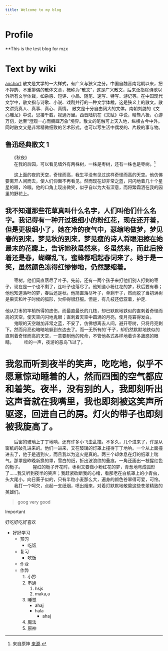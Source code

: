 ```yaml
---
title: Welcome to my blog
---
```


# Profile
**This is the test blog for mzx
# Text by wiki
[anchor1](#my-anchor-1)
散文是文学的一大样式，有广义与狭义之分。中国自魏晋南北朝以来，把不押韵、不重排偶的散体文章，概称为“散文”，这是广义散文，后来泛指除诗歌以外所有文学体裁，如杂感、短评、小品、随笔、速写、特写、游记等。在中国现代文学中，散文指与诗歌、小说、戏剧并行的一种文学体裁，这是狭义上的散文。散文讲究真人、真事、真心、真情。 
散文是十分自由阔大的文体。南朝刘勰的《文心雕龙》中说，思接千载，视通万里。西晋陆机在《文赋》中说，精骛八极，心游万仞，达至“澄观一心而腾蹿万象”境界。散文的笔触可上天入地，纵横古今中外。同时散文又是非常精微细致的艺术形式，也可以写生活中偶发的、片段的事与物。  
## 鲁迅经典散文 1
　　《秋夜》  
　　在我的后园，可以看见墙外有两株树，一株是枣树，还有一株也是枣树。[^1]
[^1]: 来自原神 [来源](https://www.ruiwen.com/sanwen/2474418.html). 

　　这上面的夜的天空，奇怪而高，我生平没有见过这样奇怪而高的天空。他仿佛要离开人间而去，使人们仰面不再看见。然而现在却非常之蓝，闪闪地着几十个星星的眼，冷眼。他的口角上现出微笑，似乎自以为大有深意，而将繁霜洒在我的园里的野花上。
## 我不知道那些花草真叫什么名字，人们叫他们什么名字。我记得有一种开过极细小的粉红花，现在还开着，但是更极细小了，她在冷的夜气中，瑟缩地做梦，梦见春的到来，梦见秋的到来，梦见瘦的诗人将眼泪擦在她最末的花瓣上，告诉她秋虽然来，冬虽然来，而此后接着还是春，蝴蝶乱飞，蜜蜂都唱起春词来了。她于是一笑，虽然颜色冻得红惨惨地，仍然瑟缩着。
　　枣树，他们简直落尽了叶子。先前，还有一两个孩子来打他们别人打剩的枣子，现在是一个也不剩了，连叶子也落尽了。他知道小粉红花的梦，秋后要有春；他也知道落叶的梦，春后还是秋。他简直落尽叶子，单剩干子，然而脱了当初满树是果实和叶子时候的弧形，欠伸得很舒服。但是，有几枝还低亚着，护定.     
<a name="my-anchor-1"></a>      
  他从打枣的竿梢所得的皮伤，而最直最长的几枝，却已默默地铁似的直刺着奇怪而高的天空，使天空闪闪地鬼眼；直刺着天空中圆满的月亮，使月亮窘得发白。
　　鬼眼的天空越加非常之蓝，不安了，仿佛想离去人间，避开枣树，只将月亮剩下。然而月亮也暗暗地躲到东边去了。而一无所有的`干子，却仍然默默地铁似的直刺着奇怪而高的天空，一意要制他的死命，不管他各式各样地着许多蛊惑的眼睛。
　　哇的一声，夜游的恶鸟飞过了。
# 我忽而听到夜半的笑声，吃吃地，似乎不愿意惊动睡着的人，然而四围的空气都应和着笑。夜半，没有别的人，我即刻听出这声音就在我嘴里，我也即刻被这笑声所驱逐，回进自己的房。灯火的带子也即刻被我旋高了。
　　后窗的玻璃上丁丁地响，还有许多小飞虫乱撞。不多久，几个进来了，许是从窗纸的破孔进来的。他们一进来，又在玻璃的灯罩上撞得丁丁地响。一个从上面撞进去了，他于是遇到火，而且我以为这火是真的。两三个却休息在灯的纸罩上喘气。那罩是昨晚新换的罩，雪白的纸，折出波浪纹的叠痕，一角还画出一枝猩红色的栀子。
　　猩红的栀子开花时，枣树又要做小粉红花的梦，青葱地弯成弧形了……我又听到夜半的笑声；我赶紧砍断我的心绪，看那老在白纸罩上的小青虫，头大尾小，向日葵子似的，只有半粒小麦那么大，遍身的颜色苍翠得可爱，可怜。
　　我打一个呵欠，点起一支纸烟，喷出烟来，对着灯默默地敬奠这些苍翠精致的英雄们。   

> goog very good

  
> [!IMPORTANT]
> 好吃好吃好喜欢

- 好好学习
  - 预习
    - 吃饭
  - 复习
    - 吃饭
  - 作业
  - 作弊
    1. 小抄
    2. 串通
       1. hsjs
       2. maka,a
    4. 睡觉
       - ahaj
       - hala
         - ahaj
    5. 魔法
    6. 原神

